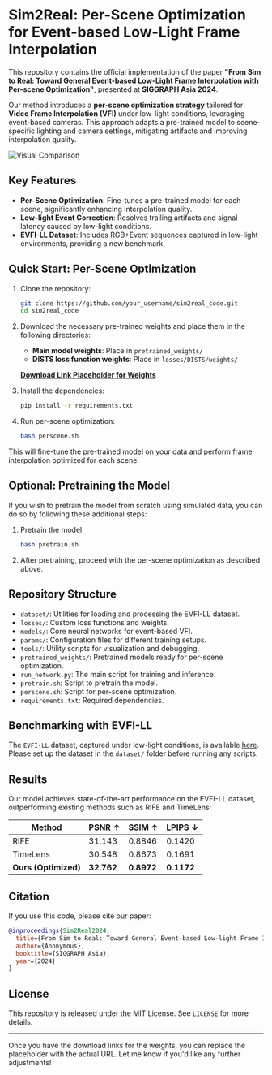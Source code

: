 # Sim2Real: Per-Scene Optimization for Event-based Low-Light Frame Interpolation

This repository contains the official implementation of the paper **"From Sim to Real: Toward General Event-based Low-Light Frame Interpolation with Per-scene Optimization"**, presented at **SIGGRAPH Asia 2024**.

Our method introduces a **per-scene optimization strategy** tailored for **Video Frame Interpolation (VFI)** under low-light conditions, leveraging event-based cameras. This approach adapts a pre-trained model to scene-specific lighting and camera settings, mitigating artifacts and improving interpolation quality.

![Visual Comparison](results/comparison.png)

## Key Features

- **Per-Scene Optimization**: Fine-tunes a pre-trained model for each scene, significantly enhancing interpolation quality.
- **Low-light Event Correction**: Resolves trailing artifacts and signal latency caused by low-light conditions.
- **EVFI-LL Dataset**: Includes RGB+Event sequences captured in low-light environments, providing a new benchmark.

## Quick Start: Per-Scene Optimization

1. Clone the repository:
   ```bash
   git clone https://github.com/your_username/sim2real_code.git
   cd sim2real_code
   ```

2. Download the necessary pre-trained weights and place them in the following directories:
   - **Main model weights**: Place in `pretrained_weights/`
   - **DISTS loss function weights**: Place in `losses/DISTS/weights/`

   **[Download Link Placeholder for Weights](your_download_link_here)**

3. Install the dependencies:
   ```bash
   pip install -r requirements.txt
   ```

4. Run per-scene optimization:
   ```bash
   bash perscene.sh
   ```

This will fine-tune the pre-trained model on your data and perform frame interpolation optimized for each scene.

## Optional: Pretraining the Model

If you wish to pretrain the model from scratch using simulated data, you can do so by following these additional steps:

1. Pretrain the model:
   ```bash
   bash pretrain.sh
   ```

2. After pretraining, proceed with the per-scene optimization as described above.

## Repository Structure

- `dataset/`: Utilities for loading and processing the EVFI-LL dataset.
- `losses/`: Custom loss functions and weights.
- `models/`: Core neural networks for event-based VFI.
- `params/`: Configuration files for different training setups.
- `tools/`: Utility scripts for visualization and debugging.
- `pretrained_weights/`: Pretrained models ready for per-scene optimization.
- `run_network.py`: The main script for training and inference.
- `pretrain.sh`: Script to pretrain the model.
- `perscene.sh`: Script for per-scene optimization.
- `requirements.txt`: Required dependencies.

## Benchmarking with EVFI-LL

The `EVFI-LL` dataset, captured under low-light conditions, is available [here](dataset_link). Please set up the dataset in the `dataset/` folder before running any scripts.

## Results

Our model achieves state-of-the-art performance on the EVFI-LL dataset, outperforming existing methods such as RIFE and TimeLens:

| Method            | PSNR ↑   | SSIM ↑   | LPIPS ↓  |
|-------------------|----------|----------|----------|
| RIFE              | 31.143   | 0.8846   | 0.1420   |
| TimeLens          | 30.548   | 0.8673   | 0.1691   |
| **Ours (Optimized)** | **32.762** | **0.8972** | **0.1172** |

## Citation

If you use this code, please cite our paper:
```bibtex
@inproceedings{Sim2Real2024,
  title={From Sim to Real: Toward General Event-based Low-light Frame Interpolation with Per-scene Optimization},
  author={Anonymous},
  booktitle={SIGGRAPH Asia},
  year={2024}
}
```

## License

This repository is released under the MIT License. See `LICENSE` for more details.

---

Once you have the download links for the weights, you can replace the placeholder with the actual URL. Let me know if you'd like any further adjustments!
